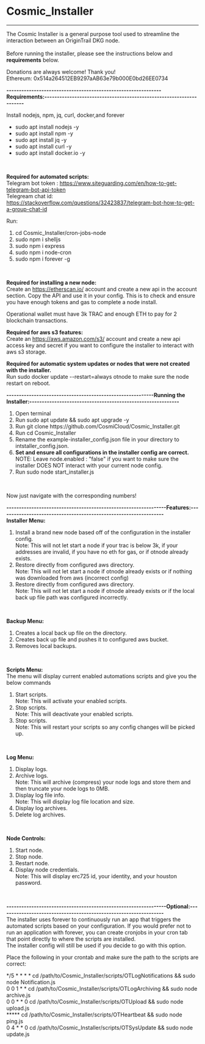 # Cosmic_Installer
------------------------------------------------------------------------------------------------------------------------------------------------------------------
The Cosmic Installer is a general purpose tool used to streamline the interaction between an OriginTrail DKG node.
<br><br>
Before running the installer, please see the instructions below and <b>requirements</b> below.
<br>

Donations are always welcome! Thank you! <br>
Ethereum: 0x514a264512EB9297aAB63e79b000E0bd26EE0734<br>

<b>--------------------------------------------------------------Requirements:--------------------------------------------------------------------</b>

Install nodejs, npm, jq, curl, docker,and forever
<ul>
<li>sudo apt install nodejs -y</li>
<li>sudo apt install npm -y</li>
<li>sudo apt install jq -y</li>
<li>sudo apt install curl -y</li>
<li>sudo apt install docker.io -y</li>
</ul><br>

<b>Required for automated scripts:</b><br>
Telegram bot token : https://www.siteguarding.com/en/how-to-get-telegram-bot-api-token <br>
Telegream chat id: https://stackoverflow.com/questions/32423837/telegram-bot-how-to-get-a-group-chat-id<br>

Run:<br>
<ol>
<li>cd Cosmic_Installer/cron-jobs-node</li>
<li>sudo npm i shelljs</li>
<li>sudo npm i express</li>
<li>sudo npm i node-cron</li>
<li>sudo npm i forever -g</li>
</ol><br>

<b>Required for installing a new node:</b><br>
Create an https://etherscan.io/ account and create a new api in the account section. Copy the API and use it in your config. This is to check and ensure you have enough tokens and gas to complete a node install.

Operational wallet must have 3k TRAC and enough ETH to pay for 2 blockchain transactions.

<b>Required for aws s3 features:</b><br>
Create an https://aws.amazon.com/s3/ account and create a new api access key and secret if you want to configure the installer to interact with aws s3 storage.<br>

<b>Required for automatic system updates or nodes that were not created with the installer.</b><br>
Run sudo docker update --restart=always otnode to make sure the node restart on reboot.<br>

<b>-----------------------------------------------------------Running the Installer:------------------------------------------------------------</b>

<ol>
<li>Open terminal</li>
<li>Run sudo apt update && sudo apt upgrade -y</li>
<li>Run git clone https://github.com/CosmiCloud/Cosmic_Installer.git</li>
<li>Run cd Cosmic_Installer</li>
<li>Rename the example-installer_config.json file in your directory to intstaller_config.json.</li>
<li><b>Set and ensure all configurations in the installer config are correct.</b><br>
  NOTE: Leave node.enabled : "false" if you want to make sure the installer DOES NOT interact with your current node config.</li>
<li>Run sudo node start_installer.js</li>
</ol><br>

Now just navigate with the corresponding numbers!

<b>----------------------------------------------------------------Features:------------------------------------------------------------------</b><br>
<b>Installer Menu:</b>
<ol>
<li>Install a brand new node based off of the configuration in the installer config. <br>
Note: This will not let start a node if your trac is below 3k, if your addresses are invalid, if you have no eth for gas, or if otnode already exists.</li>
<li>Restore directly from configured aws directory.<br>
Note: This will not let start a node if otnode already exists or if nothing was downloaded from aws (incorrect config)</li>
<li>Restore directly from configured aws directory.<br>
Note: This will not let start a node if otnode already exists or if the local back up file path was configured incorrectly.</li>
</ol><br>

<b>Backup Menu:</b>
<ol>
<li>Creates a local back up file on the directory.</li>
<li>Creates back up file and pushes it to configured aws bucket.</li>
<li>Removes local backups.</li>
</ol><br>

<b>Scripts Menu:</b><br>
The menu will display current enabled automations scripts and give you the below commands
<ol>
<li>Start scripts. <br>
Note: This will activate your enabled scripts.</li>
<li>Stop scripts. <br>
Note: This will deactivate your enabled scripts.</li>
<li>Stop scripts. <br>
Note: This will restart your scripts so any config changes will be picked up.</li>
</ol><br>

<b>Log Menu:</b>
<ol>
<li>Display logs.</li>
<li>Archive logs. <br>
Note: This will archive (compress) your node logs and store them and then truncate your node logs to 0MB.</li>
<li>Display log file info. <br>
Note: This will display log file location and size.</li>
<li>Display log archives.</li>
<li>Delete log archives.</li>
</ol><br>

<b>Node Controls:</b>
<ol>
<li>Start node.</li>
<li>Stop node.</li>
<li>Restart node.</li>
<li>Display node credentials. <br>
Note: This will display erc725 id, your identity, and your houston password.</li>
</ol><br>

<b>----------------------------------------------------------------Optional:------------------------------------------------------------------</b><br>
The installer uses forever to continuously run an app that triggers the automated scripts based on your configuration. If you would prefer not to run an application with forever, you can create cronjobs in your cron tab that point directly to where the scripts are installed.<br>
The installer config will still be used if you decide to go with this option.<br>

Place the following in your crontab and make sure the path to the scripts are correct:<br>

*/5 * * * * cd /path/to/Cosmic_Installer/scripts/OTLogNotifications && sudo node Notification.js<br>
0 0 1 * * cd /path/to/Cosmic_Installer/scripts/OTLogArchiving && sudo node archive.js<br>
0 0 * * 0 cd /path/to/Cosmic_Installer/scripts/OTUpload && sudo node upload.js<br>
***** cd /path/to/Cosmic_Installer/scripts/OTHeartbeat && sudo node ping.js<br>
0 4 * * 0 cd /path/to/Cosmic_Installer/scripts/OTSysUpdate && sudo node update.js


